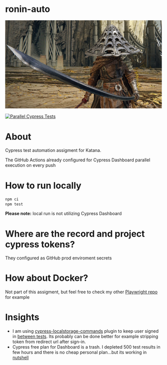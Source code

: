 # ronin-auto
![](logo.png)


[![Parallel Cypress Tests](https://github.com/ChaikaBogdan/ronin-auto/actions/workflows/main.yml/badge.svg)](https://github.com/ChaikaBogdan/ronin-auto/actions/workflows/main.yml)


# About

Cypress test automation assigment for Katana.

The GitHub Actions already configured for Cypress Dashboard parallel execution on every push

# How to run locally 
```
npm ci
npm test
```
**Please note:** local run is not utilizing Cypress Dashboard

# Where are the record and project cypress tokens?
They configured as GitHub prod enviroment secrets 

# How about Docker?
Not part of this assigment, but feel free to check my other [Playwright repo](https://github.com/ChaikaBogdan/starman-auto) for example 

# Insights
- I am using [cypress-localstorage-commands](https://www.npmjs.com/package/cypress-localstorage-commands) plugin to keep user signed in [between tests](https://github.com/ChaikaBogdan/ronin-auto/blob/main/cypress/support/index.js#L23). Its probably can be done better for example stripping token from redirect url after sign-in.
- Cypress free plan for Dashboard is a trash. I depleted 500 test results in few hours and there is no cheap personal plan...but its working in [nutshell](https://github.com/ChaikaBogdan/ronin-auto/actions/runs/2040090113)
